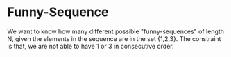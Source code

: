 # Funny-Sequence
We want to know how many different possible "funny-sequences" of length N, given the elements in the sequence are in the set {1,2,3}. The constraint is that, we are not able to have 1 or 3 in consecutive order.

